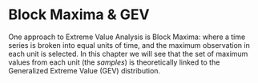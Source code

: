 
# Block Maxima & GEV

One approach to Extreme Value Analysis is Block Maxima: where a time series is broken into equal units of time, and the maximum observation in each unit is selected. In this chapter we will see that the set of maximum values from each unit (the *samples*) is theoretically linked to the Generalized Extreme Value (GEV) distribution.